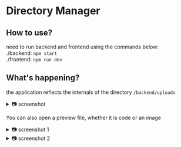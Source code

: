 # Directory Manager

## How to use?
need to run backend and frontend using the commands below:
<br/>
./backend: ```npm start```
<br/>
./frontend: ```npm run dev```

## What's happening?
the application reflects the internals of the directory ```/backend/uploads```
<details>
<summary>📷 screenshot</summary>

![img]("https://github.com/aleksey-iwanow/DirectoryManager/blob/main/screenshots_/image1.png")

</details>

You can also open a preview file, whether it is code or an image
<details>
<summary>📷 screenshot 1</summary>

![img]("https://github.com/aleksey-iwanow/DirectoryManager/blob/main/screenshots_/image2.png")

</details>
<details>
<summary>📷 screenshot 2</summary>

![img]("https://github.com/aleksey-iwanow/DirectoryManager/blob/main/screenshots_/image3.png")

</details>


